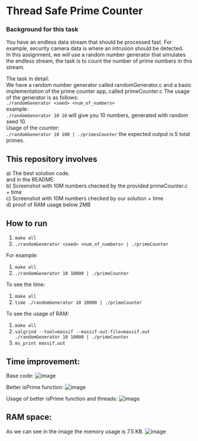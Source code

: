 # Thread Safe Prime Counter

### Background for this task </br>
You have an endless data stream that should be processed fast. For example, security camera data is where an 
intrusion should be detected.</br>
In this assignment, we will use a random number generator that simulates the endless stream, the task is to count the number of prime numbers in this stream.</br>

The task in detail:</br>
We have a random number generator called randomGenerator.c and a basic implementation of the prime counter app, called primeCounter.c
The usage of the generator is as follows:</br>
``` ./randomGenerator <seed> <num_of_numbers> ``` </br>
example: </br>
``` ./randomGenerator 10 10 ``` will give you 10 numbers, generated with random seed 10. </br>
Usage of the counter: </br>
``` ./randomGenerator 10 100 | ./primesCounter ``` the expected output is 5 total primes. </br>

## This repository involves
a) The best solution code. </br>
and in the README: </br>
b) Screenshot with 10M numbers checked by the provided primeCounter.c + time </br>
c) Screenshot with 10M numbers checked by our solution + time </br>
d) proof of RAM usage below 2MB </br>

## How to run
1. ``` make all ```
2. ``` ./randomGenerator <seed> <num_of_numbers> | ./primeCounter ```

For example:
1. ``` make all ```
2. ``` ./randomGenerator 10 10000 | ./primeCounter ```

To see the time:
1. ``` make all ```
2. ``` time ./randomGenerator 10 10000 | ./primeCounter ```

To see the usage of RAM:
1. ``` make all ```
2. ``` valgrind --tool=massif --massif-out-file=massif.out ./randomGenerator 10 10000 | ./primeCounter  ```
3. ``` ms_print massif.out ```
 

## Time improvement:
Base code:
![image](https://github.com/annapinchuk/thread_safe_prime_counter/assets/78349342/400ad7d4-295d-4b78-b362-8dd170faf42e)

Better isPrime function:
![image](https://github.com/annapinchuk/thread_safe_prime_counter/assets/78349342/90164e16-bca2-4856-999b-78e6b5bdcb04)

Usage of better isPrime function and threads:
![image](https://github.com/annapinchuk/thread_safe_prime_counter/assets/78349342/7469aae7-d38b-42b8-96ae-4923b8b236a1)

## RAM space:
As we can see in the image the memory usage is 7.5 KB.
![image](https://github.com/annapinchuk/thread_safe_prime_counter/assets/78349342/761e8cc7-b80c-489a-92a7-ac95ee0cd186)


